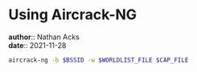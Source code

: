 # Using Aircrack-NG

**author**:: Nathan Acks  
**date**:: 2021-11-28

```bash
aircrack-ng -b $BSSID -w $WORLDLIST_FILE $CAP_FILE
```
